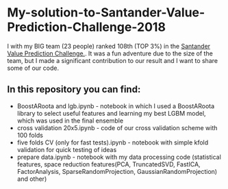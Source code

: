 # My-solution-to-Santander-Value-Prediction-Challenge-2018

I with my BIG team (23 people) ranked 108th (TOP 3%) in the [Santander Value Prediction Challenge.](https://www.kaggle.com/c/santander-value-prediction-challenge). It was a fun adventure due to the size of the team, but I made a significant contribution to our result and I want to share some of our code.

## In this repository you can find:
* BoostARoota and lgb.ipynb - notebook in which I used a BoostARoota library to select useful features and learning my best LGBM model, which was used in the final ensemble
* cross validation 20x5.ipynb - code of our cross validation scheme with 100 folds
* five folds CV (only for fast tests).ipynb - notebook with simple kfold validation for quick testing of ideas
* prepare data.ipynb - notebook with my data processing code (statistical features, space reduction features(PCA, TruncatedSVD, FastICA, FactorAnalysis, SparseRandomProjection, GaussianRandomProjection) and other)
